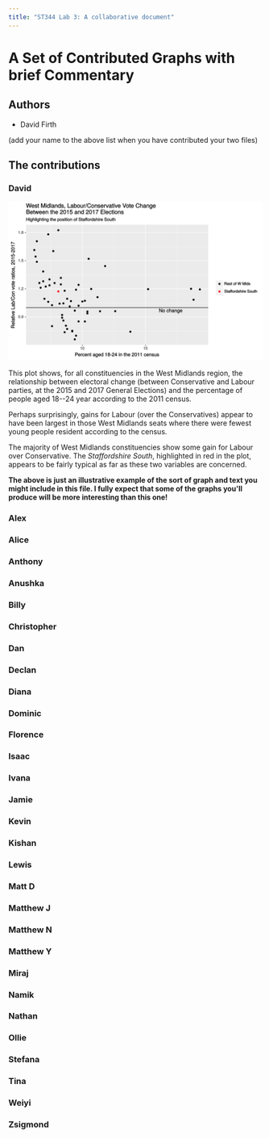 ```yaml
---
title: "ST344 Lab 3: A collaborative document"
---
```


# A Set of Contributed Graphs with brief Commentary

## Authors

- David Firth

(add your name to the above list when you have contributed your two files)

## The contributions



### David

![David's graph of West Midlands constituencies](DavidF-plot.svg)

This plot shows, for all constituencies in the West Midlands region, the relationship between electoral change (between Conservative and Labour parties, at the 2015 and 2017 General Elections) and the percentage of people aged 18--24 year according to the 2011 census.

Perhaps surprisingly, gains for Labour (over the Conservatives) appear to have been largest in those West Midlands seats where there were fewest young people resident according to the census.

The majority of West Midlands constituencies show some gain for Labour over Conservative.  The *Staffordshire South*, highlighted in red in the plot, appears to be fairly typical as far as these two variables are concerned.

**The above is just an illustrative example of the sort of graph and text you might include in this file.  I fully expect that some of the graphs you'll produce will be more interesting than this one!**

### Alex

### Alice

### Anthony

### Anushka

### Billy

### Christopher

### Dan

### Declan

### Diana

### Dominic

### Florence

### Isaac

### Ivana

### Jamie

### Kevin

### Kishan

### Lewis

### Matt D

### Matthew J

### Matthew N

### Matthew Y

### Miraj

### Namik

### Nathan

### Ollie

### Stefana

### Tina

### Weiyi

### Zsigmond


